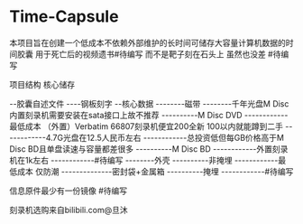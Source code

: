 # Time-Capsule

本项目旨在创建一个低成本不依赖外部维护的长时间可储存大容量计算机数据的时间胶囊
用于死亡后的视频遗书#待编写
而不是靶子刻在石头上 虽然也没差
#待编写

项目结构
核心储存

--胶囊自述文件
----钢板刻字
--核心数据
--------磁带
--------千年光盘M Disc 内置刻录机需要安装在sata接口上故不推荐
----------M Disc DVD
------------最低成本 （外置）Verbatim 66807刻录机便宜200全新 100以内就能蹲到二手
------------4.7G光盘在12.5人民币左右
------------总投资低但每GB价格高于M Disc BD且单盘读速与容量都差很多
----------M Disc BD
------------外置刻录机在1k左右
------------#待编写
--------外壳
----------非掩埋
------------最低成本 仅防潮 
--------------密封袋+金属箱
----------掩埋
------------#待编写


信息原件最少有一份镜像
#待编写

刻录机选购来自bilibili.com@旦沐
